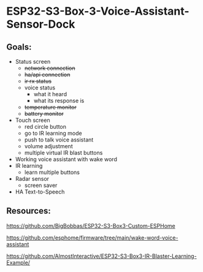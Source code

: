 # ESP32-S3-Box-3-Voice-Assistant-Sensor-Dock

## Goals:
  - Status screen
    - ~~network connection~~
    - ~~ha/api connection~~
    - ~~ir rx status~~
    - voice status
      - what it heard
      - what its response is
    - ~~temperature monitor~~
    - ~~battery monitor~~
  - Touch screen
    - red circle button
    - go to IR learning mode
    - push to talk voice assistant
    - volume adjustment
    - multiple virtual IR blast buttons
  - Working voice assistant with wake word
  - IR learning
    - learn multiple buttons
  - Radar sensor
    - screen saver
  - HA Text-to-Speech

## Resources:

https://github.com/BigBobbas/ESP32-S3-Box3-Custom-ESPHome

https://github.com/esphome/firmware/tree/main/wake-word-voice-assistant

https://github.com/AlmostInteractive/ESP32-S3-Box3-IR-Blaster-Learning-Example/
